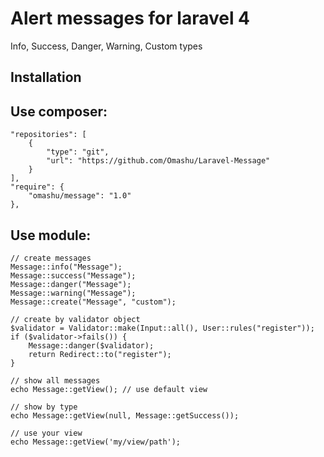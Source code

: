 Alert messages for laravel 4
=======

Info, Success, Danger, Warning, Custom types

Installation
------------

Use composer:
-------------

	"repositories": [
		{
			"type": "git",
			"url": "https://github.com/Omashu/Laravel-Message"
		}
	],
	"require": {
		"omashu/message": "1.0"
	},
	
Use module:
----------

	// create messages
	Message::info("Message");
	Message::success("Message");
	Message::danger("Message");
	Message::warning("Message");
	Message::create("Message", "custom");

	// create by validator object
	$validator = Validator::make(Input::all(), User::rules("register"));
	if ($validator->fails()) {
		Message::danger($validator);
		return Redirect::to("register");
	}

	// show all messages
	echo Message::getView(); // use default view

	// show by type
	echo Message::getView(null, Message::getSuccess());

	// use your view
	echo Message::getView('my/view/path');
